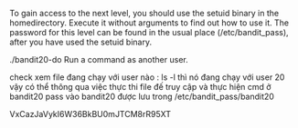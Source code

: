 To gain access to the next level, you should use the setuid binary in the homedirectory. Execute it without arguments to find out how to use it. The password for this level can be found in the usual place (/etc/bandit_pass), after you have used the setuid binary.

./bandit20-do 
Run a command as another user.

check xem file đang chạy với user nào : ls -l 
thì nó đang chạy với user 20 
vậy có thể thông qua việc thực thi file đế truy cập và thực hiện cmd ở bandit20 
pass vào bandit20 được lưu trong /etc/bandit_pass/bandit20 

VxCazJaVykI6W36BkBU0mJTCM8rR95XT